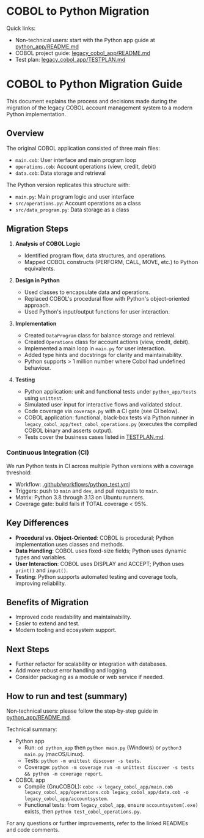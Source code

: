 # COBOL to Python Migration

Quick links:
- Non-technical users: start with the Python app guide at [python_app/README.md](./python_app/README.md)
- COBOL project guide: [legacy_cobol_app/README.md](./legacy_cobol_app/README.md)
- Test plan: [legacy_cobol_app/TESTPLAN.md](./legacy_cobol_app/TESTPLAN.md)

# COBOL to Python Migration Guide

This document explains the process and decisions made during the migration of the legacy COBOL account management system to a modern Python implementation.

## Overview

The original COBOL application consisted of three main files:
- `main.cob`: User interface and main program loop
- `operations.cob`: Account operations (view, credit, debit)
- `data.cob`: Data storage and retrieval

The Python version replicates this structure with:
- `main.py`: Main program logic and user interface
- `src/operations.py`: Account operations as a class
- `src/data_program.py`: Data storage as a class

## Migration Steps

1. **Analysis of COBOL Logic**
   - Identified program flow, data structures, and operations.
   - Mapped COBOL constructs (PERFORM, CALL, MOVE, etc.) to Python equivalents.

2. **Design in Python**
   - Used classes to encapsulate data and operations.
   - Replaced COBOL's procedural flow with Python's object-oriented approach.
   - Used Python's input/output functions for user interaction.

3. **Implementation**
   - Created `DataProgram` class for balance storage and retrieval.
   - Created `Operations` class for account actions (view, credit, debit).
   - Implemented a main loop in `main.py` for user interaction.
   - Added type hints and docstrings for clarity and maintainability.
   - Python supports > 1 million number where Cobol had undefined behaviour.

4. **Testing**
   - Python application: unit and functional tests under `python_app/tests` using `unittest`.
   - Simulated user input for interactive flows and validated stdout.
   - Code coverage via `coverage.py` with a CI gate (see CI below).
   - COBOL application: functional, black‑box tests via Python runner in `legacy_cobol_app/test_cobol_operations.py` (executes the compiled COBOL binary and asserts output).
   - Tests cover the business cases listed in [TESTPLAN.md](./legacy_cobol_app/TESTPLAN.md).

### Continuous Integration (CI)

We run Python tests in CI across multiple Python versions with a coverage threshold:
- Workflow: [.github/workflows/python_test.yml](./.github/workflows/python_test.yml)
- Triggers: push to `main` and `dev`, and pull requests to `main`.
- Matrix: Python 3.8 through 3.13 on Ubuntu runners.
- Coverage gate: build fails if TOTAL coverage < 95%.


## Key Differences

- **Procedural vs. Object-Oriented**: COBOL is procedural; Python implementation uses classes and methods.
- **Data Handling**: COBOL uses fixed-size fields; Python uses dynamic types and variables.
- **User Interaction**: COBOL uses DISPLAY and ACCEPT; Python uses `print()` and `input()`.
- **Testing**: Python supports automated testing and coverage tools, improving reliability.

## Benefits of Migration

- Improved code readability and maintainability.
- Easier to extend and test.
- Modern tooling and ecosystem support.

## Next Steps

- Further refactor for scalability or integration with databases.
- Add more robust error handling and logging.
- Consider packaging as a module or web service if needed.

## How to run and test (summary)

Non‑technical users: please follow the step‑by‑step guide in [python_app/README.md](./python_app/README.md).

Technical summary:
- Python app
   - Run: `cd python_app` then `python main.py` (Windows) or `python3 main.py` (macOS/Linux).
   - Tests: `python -m unittest discover -s tests`.
   - Coverage: `python -m coverage run -m unittest discover -s tests && python -m coverage report`.
- COBOL app
   - Compile (GnuCOBOL): `cobc -x legacy_cobol_app/main.cob legacy_cobol_app/operations.cob legacy_cobol_app/data.cob -o legacy_cobol_app/accountsystem`.
   - Functional tests: from `legacy_cobol_app`, ensure `accountsystem(.exe)` exists, then `python test_cobol_operations.py`.

For any questions or further improvements, refer to the linked READMEs and code comments.
